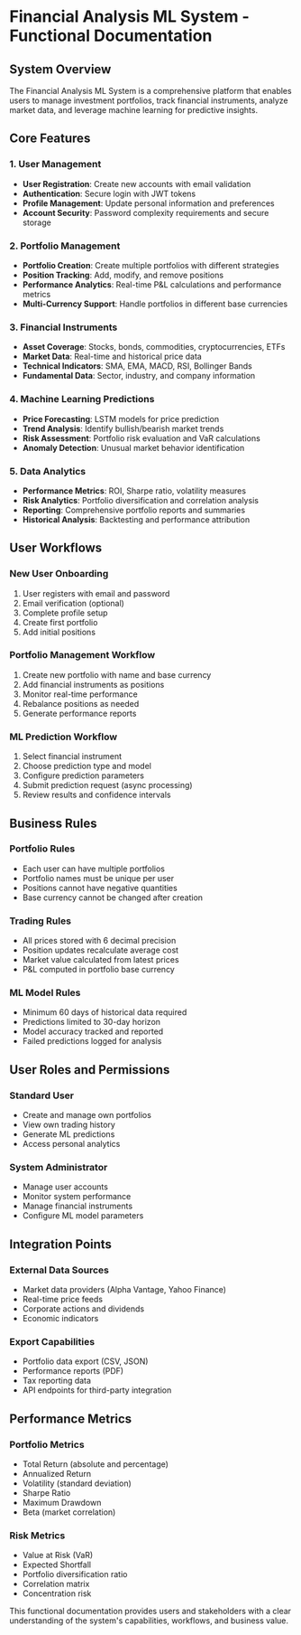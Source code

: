 # Financial Analysis ML System - Functional Documentation

## System Overview

The Financial Analysis ML System is a comprehensive platform that enables users to manage investment portfolios, track financial instruments, analyze market data, and leverage machine learning for predictive insights.

## Core Features

### 1. User Management
- **User Registration**: Create new accounts with email validation
- **Authentication**: Secure login with JWT tokens
- **Profile Management**: Update personal information and preferences
- **Account Security**: Password complexity requirements and secure storage

### 2. Portfolio Management
- **Portfolio Creation**: Create multiple portfolios with different strategies
- **Position Tracking**: Add, modify, and remove positions
- **Performance Analytics**: Real-time P&L calculations and performance metrics
- **Multi-Currency Support**: Handle portfolios in different base currencies

### 3. Financial Instruments
- **Asset Coverage**: Stocks, bonds, commodities, cryptocurrencies, ETFs
- **Market Data**: Real-time and historical price data
- **Technical Indicators**: SMA, EMA, MACD, RSI, Bollinger Bands
- **Fundamental Data**: Sector, industry, and company information

### 4. Machine Learning Predictions
- **Price Forecasting**: LSTM models for price prediction
- **Trend Analysis**: Identify bullish/bearish market trends
- **Risk Assessment**: Portfolio risk evaluation and VaR calculations
- **Anomaly Detection**: Unusual market behavior identification

### 5. Data Analytics
- **Performance Metrics**: ROI, Sharpe ratio, volatility measures
- **Risk Analytics**: Portfolio diversification and correlation analysis
- **Reporting**: Comprehensive portfolio reports and summaries
- **Historical Analysis**: Backtesting and performance attribution

## User Workflows

### New User Onboarding
1. User registers with email and password
2. Email verification (optional)
3. Complete profile setup
4. Create first portfolio
5. Add initial positions

### Portfolio Management Workflow
1. Create new portfolio with name and base currency
2. Add financial instruments as positions
3. Monitor real-time performance
4. Rebalance positions as needed
5. Generate performance reports

### ML Prediction Workflow
1. Select financial instrument
2. Choose prediction type and model
3. Configure prediction parameters
4. Submit prediction request (async processing)
5. Review results and confidence intervals

## Business Rules

### Portfolio Rules
- Each user can have multiple portfolios
- Portfolio names must be unique per user
- Positions cannot have negative quantities
- Base currency cannot be changed after creation

### Trading Rules
- All prices stored with 6 decimal precision
- Position updates recalculate average cost
- Market value calculated from latest prices
- P&L computed in portfolio base currency

### ML Model Rules
- Minimum 60 days of historical data required
- Predictions limited to 30-day horizon
- Model accuracy tracked and reported
- Failed predictions logged for analysis

## User Roles and Permissions

### Standard User
- Create and manage own portfolios
- View own trading history
- Generate ML predictions
- Access personal analytics

### System Administrator
- Manage user accounts
- Monitor system performance
- Manage financial instruments
- Configure ML model parameters

## Integration Points

### External Data Sources
- Market data providers (Alpha Vantage, Yahoo Finance)
- Real-time price feeds
- Corporate actions and dividends
- Economic indicators

### Export Capabilities
- Portfolio data export (CSV, JSON)
- Performance reports (PDF)
- Tax reporting data
- API endpoints for third-party integration

## Performance Metrics

### Portfolio Metrics
- Total Return (absolute and percentage)
- Annualized Return
- Volatility (standard deviation)
- Sharpe Ratio
- Maximum Drawdown
- Beta (market correlation)

### Risk Metrics
- Value at Risk (VaR)
- Expected Shortfall
- Portfolio diversification ratio
- Correlation matrix
- Concentration risk

This functional documentation provides users and stakeholders with a clear understanding of the system's capabilities, workflows, and business value.